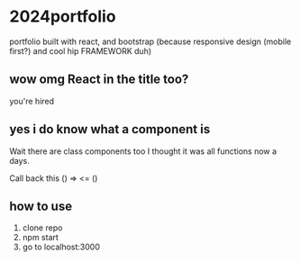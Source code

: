 # 2024portfolio
portfolio built with react, and bootstrap (because responsive design (mobile first?) and cool hip FRAMEWORK duh) 
## wow omg React in the title too?

you're hired

## yes i do know what a component is
Wait there are class components too I thought it was all functions now a days.

Call back this () => <= ()


## how to use
1. clone repo
2. npm start
3. go to localhost:3000
